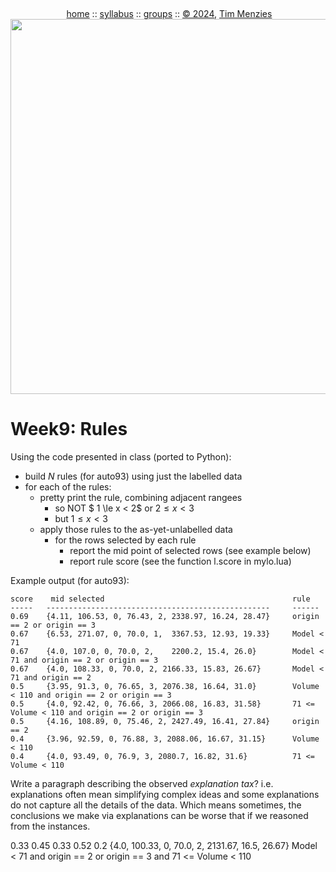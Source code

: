 <a name=top><br>
  <p align=center>&nbsp;<a href="/README.md#top">home</a> ::
  <a href="/docs/syllabus.md#top">syllabus</a> ::
  <a href="https://docs.google.com/spreadsheets/d/16yxmklx4zvmfAHE7QocOQZZ4v4UxD5ktJHWMJEjBcMI/edit#gid=0">groups</a> ::
  <a href="/LICENSE.md#top">&copy;&nbsp;2024</a>, <a href="http:/timm.fyi">Tim Menzies</a><br>
  <a href="/README.md#top"><img width=600  
     src="/etc/img/ase24.png"></a></p>

# Week9: Rules

Using the code presented in class (ported to Python):

- build $N$ rules (for auto93) using just the labelled data 
- for each of the rules:
  - pretty print the rule, combining adjacent rangees
      - so NOT $ 1 \le x < 2$ or $2 \le x < 3$
      - but $1 \le x < 3$  
  - apply those rules to the as-yet-unlabelled data
    - for the rows selected by each rule
      - report the mid point of selected rows (see example below)
      - report rule score (see the function l.score in mylo.lua)

Example output (for auto93):

```
score    mid selected                                          rule
-----   --------------------------------------------------     ------
0.69    {4.11, 106.53, 0, 76.43, 2, 2338.97, 16.24, 28.47}     origin == 2 or origin == 3
0.67    {6.53, 271.07, 0, 70.0, 1,  3367.53, 12.93, 19.33}     Model < 71
0.67    {4.0, 107.0, 0, 70.0, 2,    2200.2, 15.4, 26.0}        Model < 71 and origin == 2 or origin == 3
0.67    {4.0, 108.33, 0, 70.0, 2, 2166.33, 15.83, 26.67}       Model < 71 and origin == 2
0.5     {3.95, 91.3, 0, 76.65, 3, 2076.38, 16.64, 31.0}        Volume < 110 and origin == 2 or origin == 3
0.5     {4.0, 92.42, 0, 76.66, 3, 2066.08, 16.83, 31.58}       71 <= Volume < 110 and origin == 2 or origin == 3
0.5     {4.16, 108.89, 0, 75.46, 2, 2427.49, 16.41, 27.84}     origin == 2
0.4     {3.96, 92.59, 0, 76.88, 3, 2088.06, 16.67, 31.15}      Volume < 110
0.4     {4.0, 93.49, 0, 76.9, 3, 2080.7, 16.82, 31.6}          71 <= Volume < 110
```

Write a paragraph describing the observed _explanation tax_? i.e. explanations often mean simplifying complex ideas and some explanations do not capture all the details
of the data. Which means sometimes, the conclusions we make via explanations can be worse that if we reasoned from the instances.

0.33    0.45    0.33    0.52    0.2     {4.0, 100.33, 0, 70.0, 2, 2131.67, 16.5, 26.67}                 Model < 71 and origin == 2 or origin == 3 and 71 <= Volume < 110
